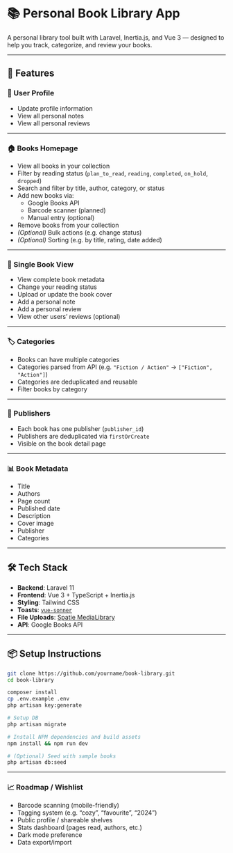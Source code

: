 # 📚 Personal Book Library App

A personal library tool built with Laravel, Inertia.js, and Vue 3 — designed to help you track, categorize, and review your books.

---

## 🚀 Features

### 👤 User Profile
- Update profile information
- View all personal notes
- View all personal reviews

---

### 🏠 Books Homepage
- View all books in your collection
- Filter by reading status (`plan_to_read`, `reading`, `completed`, `on_hold`, `dropped`)
- Search and filter by title, author, category, or status
- Add new books via:
    - Google Books API
    - Barcode scanner (planned)
    - Manual entry (optional)
- Remove books from your collection
- *(Optional)* Bulk actions (e.g. change status)
- *(Optional)* Sorting (e.g. by title, rating, date added)

---

### 📘 Single Book View
- View complete book metadata
- Change your reading status
- Upload or update the book cover
- Add a personal note
- Add a personal review
- View other users’ reviews (optional)

---

### 🏷️ Categories
- Books can have multiple categories
- Categories parsed from API (e.g. `"Fiction / Action"` → `["Fiction", "Action"]`)
- Categories are deduplicated and reusable
- Filter books by category

---

### 🏢 Publishers
- Each book has one publisher (`publisher_id`)
- Publishers are deduplicated via `firstOrCreate`
- Visible on the book detail page

---

### 📊 Book Metadata
- Title
- Authors
- Page count
- Published date
- Description
- Cover image
- Publisher
- Categories

---

## 🛠️ Tech Stack

- **Backend**: Laravel 11
- **Frontend**: Vue 3 + TypeScript + Inertia.js
- **Styling**: Tailwind CSS
- **Toasts**: [`vue-sonner`](https://sonner.emilkowal.dev/)
- **File Uploads**: [Spatie MediaLibrary](https://spatie.be/docs/laravel-medialibrary)
- **API**: Google Books API

---

## 📦 Setup Instructions

```bash
git clone https://github.com/yourname/book-library.git
cd book-library

composer install
cp .env.example .env
php artisan key:generate

# Setup DB
php artisan migrate

# Install NPM dependencies and build assets
npm install && npm run dev

# (Optional) Seed with sample books
php artisan db:seed
```

---

### 📈 Roadmap / Wishlist
- Barcode scanning (mobile-friendly)
- Tagging system (e.g. “cozy”, “favourite”, “2024”)
- Public profile / shareable shelves
- Stats dashboard (pages read, authors, etc.)
- Dark mode preference
- Data export/import
